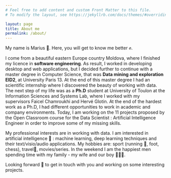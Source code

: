 ```yaml
---
# Feel free to add content and custom Front Matter to this file.
# To modify the layout, see https://jekyllrb.com/docs/themes/#overriding-theme-defaults

layout: page
title: About me
permalink: /about/
---
```


My name is Marius 🤝. Here, you will get to know me better ✊.

I come from a beautiful eastern Europe country Moldova, where I finished my licence in **software engineering**. As result, I worked in developing desktop and web applications, but I decided further to continue with a master degree in Computer Science, that was **Data mining and exploration EID2**, at University Paris 13. At the end of this master degree I had an scientific internship where I discovered the beauty of working with data. The next step of my life was as a **Ph.D** student at University of Toulon at the Information Sciences and Systems Lab, where I worked with my supervisors Faicel Chamroukhi and Hervé Glotin. At the end of the hardest work as a Ph.D, I had different opportunities to work in academic and company environments. Today, I am working on the 11 projects proposed by the Open Classroom course for the Data Scientist : Artificial Intelligence Engineer in order to improve some of my missing skills.

My professional interests are in working with data. I am interested in artificial intelligence 🧠 : machine learning, deep learning techniques and their text/visio/audio applications. My hobbies are: sport (running 🏃️, foot, chess), travel🧳, movies/series. In the weekend I am the happiest men spending time with my family - my wife and our boy 👨‍👩‍👦.

Looking forward 👀 to get in touch with you and working on some interesting projects.
